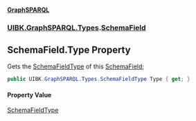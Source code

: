 #### [GraphSPARQL](./index.md 'index')
### [UIBK.GraphSPARQL.Types](./UIBK-GraphSPARQL-Types.md 'UIBK.GraphSPARQL.Types').[SchemaField](./UIBK-GraphSPARQL-Types-SchemaField.md 'UIBK.GraphSPARQL.Types.SchemaField')
## SchemaField.Type Property
Gets the [SchemaFieldType](./UIBK-GraphSPARQL-Types-SchemaFieldType.md 'UIBK.GraphSPARQL.Types.SchemaFieldType') of this [SchemaField](./UIBK-GraphSPARQL-Types-SchemaField.md 'UIBK.GraphSPARQL.Types.SchemaField');  
```csharp
public UIBK.GraphSPARQL.Types.SchemaFieldType Type { get; }
```
#### Property Value
[SchemaFieldType](./UIBK-GraphSPARQL-Types-SchemaFieldType.md 'UIBK.GraphSPARQL.Types.SchemaFieldType')  
